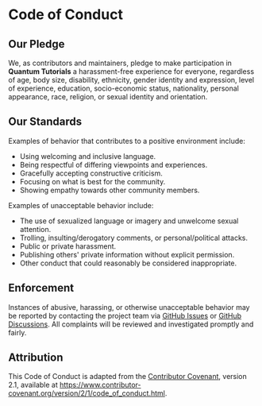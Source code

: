 # Code of Conduct

## Our Pledge
We, as contributors and maintainers, pledge to make participation in **Quantum Tutorials** a harassment-free experience for everyone, regardless of age, body size, disability, ethnicity, gender identity and expression, level of experience, education, socio-economic status, nationality, personal appearance, race, religion, or sexual identity and orientation.

## Our Standards
Examples of behavior that contributes to a positive environment include:
- Using welcoming and inclusive language.
- Being respectful of differing viewpoints and experiences.
- Gracefully accepting constructive criticism.
- Focusing on what is best for the community.
- Showing empathy towards other community members.

Examples of unacceptable behavior include:
- The use of sexualized language or imagery and unwelcome sexual attention.
- Trolling, insulting/derogatory comments, or personal/political attacks.
- Public or private harassment.
- Publishing others' private information without explicit permission.
- Other conduct that could reasonably be considered inappropriate.

## Enforcement
Instances of abusive, harassing, or otherwise unacceptable behavior may be reported by contacting the project team via [GitHub Issues](https://github.com/yourusername/quantum-tutorials/issues) or [GitHub Discussions](https://github.com/yourusername/quantum-tutorials/discussions). All complaints will be reviewed and investigated promptly and fairly.

## Attribution
This Code of Conduct is adapted from the [Contributor Covenant](https://www.contributor-covenant.org), version 2.1, available at https://www.contributor-covenant.org/version/2/1/code_of_conduct.html.
